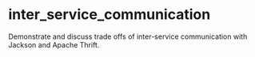 # inter_service_communication
Demonstrate and discuss trade offs of inter-service communication with Jackson and Apache Thrift.
